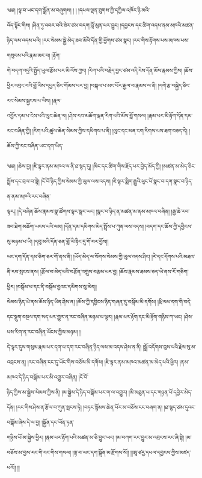 ﻿  
༄༅། །ལྟ་བ་ཡང་དག་སྒྲོན་མ་བཞུགས། ། ། །དཔལ་ལྡན་ཐུགས་ཀྱི་དཀྱིལ་འཁོར་ཉི་མའི་  
འོད་སྟོང་གིས། །ཤིན་ཏུ་འབར་བའི་ཟེར་ཙམ་བདག་བློ་མུན་པར་བྱུང། །དབྱངས་དང་ཚིག་འདས་ནམ་མཁའི་མཚན་ཉིད་ལས་འདས་པའི། །རང་སེམས་སྐྱེ་མེད་ཟབ་མོའི་དོན་གྱི་ཕྱོགས་ཙམ་སྣང། །རང་གིས་རྟོགས་པས་མཁས་པས་གསུངས་པའི་རྣམ་མང་བ། །རྟོག་  
གེ་བདག་འདྲའི་སྤྱོད་ཡུལ་རྩོམ་པར་མི་འོས་ཀྱང། །རིག་པའི་བརྗེད་བྱང་ཙམ་འདི་ངེས་དོན་མོས་རྣམས་ཀྱིས། །ཆོས་ཕྱིར་འབྲང་བའི་བློ་ཡིས་དཔྱད་ཅིང་གོམས་པར་བྱ། །བསྐལ་པ་མང་པོར་རྒྱལ་བ་རྣམས་ལ་ནི། །དགེ་རྩ་བསྐྱེད་ཅིང་རང་སེམས་སྦྱངས་པ་ཡིས། །རྣལ་  
འབྱོར་དམ་པ་ངེས་པའི་ལུང་ཆེན་ལ། །ཤེས་རབ་མཆོག་ལྡན་རིག་པའི་མོས་བློ་གསལ། །རྣམ་པར་མི་རྟོག་དོན་དམ་རང་བཞིན་གྱི། །རིག་པའི་ཚུལ་ཆེན་སེམས་ཀྱིས་དམིགས་པ་ནི། །ལུང་དང་མན་ངག་རིགས་པས་ཐག་བཅད་དེ། །ཆོས་ཀྱི་རང་བཞིན་ཡང་དག་ཡིད་  
  
༄༅། །ཆེས་བྱ། །ཇི་ལྟར་ནམ་མཁའ་ལ་ནི་ཐ་སྙད་དུ། །མིང་དང་ཚིག་གིས་རྗོད་པར་བྱེད་མོད་ཀྱི། །མཚན་མ་མེད་ཅིང་སྤྲོས་དང་བྲལ་བ་སྟེ། །ངོ་བོ་ཉིད་ཀྱིས་སེམས་ཀྱི་ཡུལ་ལས་འདས། །ཇི་ལྟར་སྨིག་རྒྱུའི་ཕུང་པོ་སྣང་བ་དག་སྣང་བ་ཉིད་ན་ནམ་མཁའི་རང་བཞིན་  
ལྟར༑ །དེ་བཞིན་ཆོས་རྣམས་སྣ་ཚོགས་ལྟར་སྣང་ཡང། །སྣང་བ་ཉིད་ན་མཚན་མ་ནམ་མཁའ་བཞིན། །རྒྱ་ཆེ་རབ་ཟབ་ཐེག་མཆོག་ཡངས་པའི་ལམ། །དོན་དམ་དམིགས་མེད་སྤྲོས་པ་ཀུན་ལས་འདས། །བདག་དང་ཆོས་ཀྱི་དབྱིངས་སུ་མཉམ་པ་ཡི། །དབུ་མའི་དོན་ཅན་བློ་ཡི་རྟིང་དུ་གོ་བར་བྱོས།།  
ཡང་དག་དོན་དམ་ཅིག་ཅར་གོ་ནས་ནི། །ཡོད་མེད་ལ་སོགས་སེམས་ཀྱི་ཡུལ་འདས་ཤིང། །རེ་དང་དོགས་པའི་མཐའ་ནི་རབ་སྤངས་ནས། །རྩོལ་བ་མེད་པའི་བརྩོན་འགྲུས་བརྩམ་པར་བྱ། །ཆོས་རྣམས་ཐམས་ཅད་ཡེ་ནས་རོ་གཅིག་ཕྱིར། །བསྒོམ་པ་དང་ནི་བསྒོམ་བྱའང་དམིགས་སུ་མེད།།  
སེམས་ཉིད་ཡེ་ནས་ཆོས་ཉིད་ཡིན་ཤེས་ན། །ཆོས་ཀྱི་དབྱིངས་ཉིད་གཞན་དུ་བསྒོམ་མི་དགོས། །རྨི་ལམ་དག་གི་བདེ་དང་སྡུག་བསྔལ་དག་སད་པར་གྱུར་ན་རང་བཞིན་མཉམ་པ་ལྟར། །རྣམ་པར་རྟོག་དང་མི་རྟོག་གཉིས་ཀ་ཡང། །ཤེས་པས་རིག་ན་རང་བཞིན་ཡོངས་ཀྱིས་མཉམ། །  
དེ་ལྟར་དུས་གསུམ་རྣམ་པར་དག་པ་དག་རང་བཞིན་ཉིད་ལས་མ་འདས་ཤེས་ན་ནི། །སྒྲོ་འདོགས་བུས་པའི་རྗེས་སུ་མ་འབྲངས་ན། །རང་བཞིན་ངང་དུ་ཡོང་གིས་བཅོས་མི་དགོས། །ཇི་ལྟར་ནམ་མཁའ་མཚན་མ་མེད་པའི་ཕྱིར། །ནམ་མཁའ་དེ་ཉིད་བསྒོམ་པར་མི་འགྱུར་བཞིན། །ངོ་བོ་  
ཉིད་ཀྱིས་མ་སྐྱེས་སེམས་ཀྱིས་ནི། །མ་སྐྱེས་དེ་ཉིད་བསྒོམ་པར་ག་ལ་འགྱུར། །མི་མཐུན་པ་དང་གཉན་པོ་དབྱེར་མེད་དོན། །རང་གིས་ཤེས་ན་རྩོལ་བ་ཀུན་སྤངས་ཏེ། །བཏང་སྙོམས་ཆེན་པོར་མ་བཅོས་ངང་བཞག་ན། །ཐ་སྙད་ཙམ་དུའང་བསྒོམ་ཞེས་དེ་ལ་བྱ། །སྐྱོན་དང་ཡོན་ཏན་  
གཉིས་པོ་མ་སྐྱེས་ཕྱིར། །རྣམ་པར་རྟོག་པའི་མཚན་མ་ཅི་བྱུང་ཡང། །མ་བཀག་རང་བྱུང་མ་འབྲངས་རང་ཞི་སྟེ། །མ་བཅོས་མ་བྱས་རང་གི་ངང་གིས་གསལ། །ལྟ་བ་ཡང་དག་སྒྲོན་མ་རྫོགས་སོ།། །།ཨཱ་ཙརྱ་དཔལ་དབྱངས་ཀྱིས་མཛད་པའོ།། །།  
  
  
